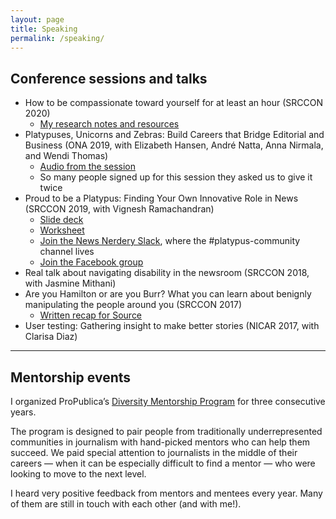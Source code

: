```yaml
---
layout: page
title: Speaking
permalink: /speaking/
---
```


## Conference sessions and talks

- How to be compassionate toward yourself for at least an hour (SRCCON 2020)
  - [My research notes and resources](https://docs.google.com/document/d/1eeAbgF7DMGzYwQLJ-0NB8fFePB0GzudL1c8IG4MpI08/edit?usp=sharing)
- Platypuses, Unicorns and Zebras: Build Careers that Bridge Editorial and Business (ONA 2019, with Elizabeth Hansen, André Natta, Anna Nirmala, and Wendi Thomas)
  - [Audio from the session](https://soundcloud.com/onlinenewsassociation/platypuses-unicorns-and-zebras-build-careers-that-bridge-editorial-and-business?in=onlinenewsassociation/sets/ona19)
  - So many people signed up for this session they asked us to give it twice
- Proud to be a Platypus: Finding Your Own Innovative Role in News (SRCCON 2019, with Vignesh Ramachandran)
  - [Slide deck](https://docs.google.com/document/d/1Ogdz_M0754vUCv4szytINXH66YItBAKovoyeFZofWUI/edit?usp=sharing)
  - [Worksheet](https://docs.google.com/document/d/1Ogdz_M0754vUCv4szytINXH66YItBAKovoyeFZofWUI/edit?usp=sharing)
  - [Join the News Nerdery Slack](https://newsnerdery.org/), where the #platypus-community channel lives
  - [Join the Facebook group](https://www.facebook.com/groups/220811951884753/)
- Real talk about navigating disability in the newsroom (SRCCON 2018, with Jasmine Mithani)
- Are you Hamilton or are you Burr? What you can learn about benignly manipulating the people around you (SRCCON 2017)
  - [Written recap for Source](https://source.opennews.org/articles/hamilton-and-burr/)
- User testing: Gathering insight to make better stories (NICAR 2017, with Clarisa Diaz)

<hr />

## Mentorship events

I organized ProPublica’s [Diversity Mentorship Program](https://www.propublica.org/article/apply-for-propublica-diversity-mentorship-program-at-ona-2019) for three consecutive years.

The program is designed to pair people from traditionally underrepresented communities in journalism with hand-picked mentors who can help them succeed. We paid special attention to journalists in the middle of their careers — when it can be especially difficult to find a mentor — who were looking to move to the next level.

I heard very positive feedback from mentors and mentees every year. Many of them are still in touch with each other (and with me!).
